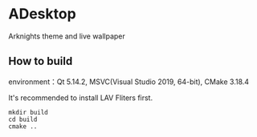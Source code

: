 # ADesktop
Arknights theme and live wallpaper

## How to build

environment：Qt 5.14.2, MSVC(Visual Studio 2019, 64-bit), CMake 3.18.4

It's recommended to install LAV Fliters first.

```
mkdir build
cd build
cmake ..
```
